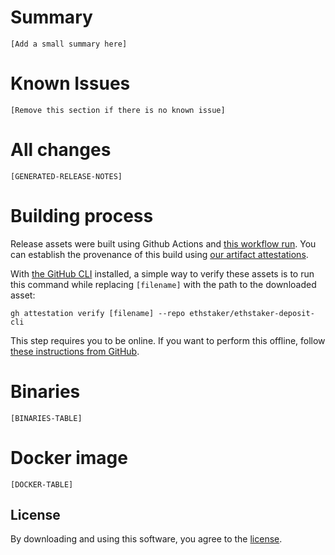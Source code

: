 [comment]: <> (This is a comment, it will not be included in the final release notes.)
[comment]: <> (This template will be used to automatically generate release notes with the ci-build workflow.)
[comment]: <> (The following values will be automatically replaced with generated content from the workflow.)
[comment]: <> (`[GENERATED-RELEASE-NOTES]`: Replaced with the GitHub generated release notes.)
[comment]: <> (`[WORKFLOW-URL]`: Replaced with the link to the workflow that generated the build.)
[comment]: <> (`[BINARIES-TABLE]`: Replaced with the a markdown formatted table with a link to each binary download.)
[comment]: <> (`[DOCKER-TABLE]`: Replaced with the a markdown formatted table with a link to the docker image.)

# Summary

`[Add a small summary here]`

# Known Issues

`[Remove this section if there is no known issue]`

# All changes

`[GENERATED-RELEASE-NOTES]`

# Building process

Release assets were built using Github Actions and [this workflow run](`[WORKFLOW-RUN-URL]`). You can establish the provenance of this build using [our artifact attestations](https://github.com/ethstaker/ethstaker-deposit-cli/attestations).

With [the GitHub CLI](https://cli.github.com/) installed, a simple way to verify these assets is to run this command while replacing `[filename]` with the path to the downloaded asset:

```console
gh attestation verify [filename] --repo ethstaker/ethstaker-deposit-cli
```

This step requires you to be online. If you want to perform this offline, follow [these instructions from GitHub](https://docs.github.com/en/actions/security-for-github-actions/using-artifact-attestations/verifying-attestations-offline).

# Binaries

`[BINARIES-TABLE]`

# Docker image

`[DOCKER-TABLE]`

## License

By downloading and using this software, you agree to the [license](LICENSE).
